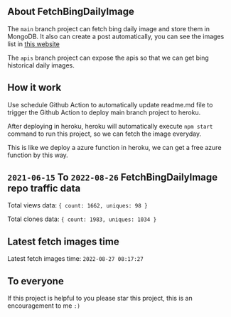 ## About FetchBingDailyImage

The `main` branch project can fetch bing daily image and store them in MongoDB.
It also can create a post automatically, you can see the images list in [this website](https://oursalbum.netlify.app)

The `apis` branch project can expose the apis so that we can get bing historical daily images.

## How it work

Use schedule Github Action to automatically update readme.md file to trigger the Github Action to deploy main branch project to heroku.

After deploying in heroku, heroku will automatically execute `npm start` command to run this project, so we can fetch the image everyday.

This is like we deploy a azure function in heroku, we can get a free azure function by this way.

## `2021-06-15` To `2022-08-26` FetchBingDailyImage repo traffic data

Total views data: `{ count: 1662, uniques: 98 }`

Total clones data: `{ count: 1983, uniques: 1034 }`

## Latest fetch images time

Latest fetch images time: `2022-08-27 08:17:27`

## To everyone

If this project is helpful to you please star this project, this is an encouragement to me `:)`



